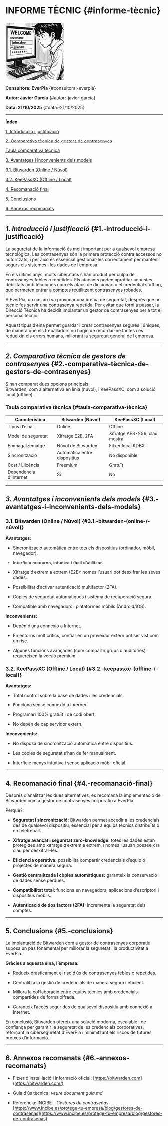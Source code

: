 # **INFORME TÈCNIC** {#informe-tècnic}


![imagen](img/foto10.png)

**Consultora: EverPia** {#consultora:-everpia}

**Autor: Javier García** {#autor:-javier-garcía}

**Data: 21/10/2025** {#data:-21/10/2025}

---

**Índex**

[1\. Introducció i justificació	](#1.-introducció-i-justificació)

[2\. Comparativa tècnica de gestors de contrasenyes	](#2.-comparativa-tècnica-de-gestors-de-contrasenyes)

[Taula comparativa tècnica	](#taula-comparativa-tècnica)

[3\. Avantatges i inconvenients dels models	](#3.-avantatges-i-inconvenients-dels-models)

[3.1. Bitwarden (Online / Núvol)	](#3.1.-bitwarden-\(online-/-núvol\))

[3.2. KeePassXC (Offline / Local)	](#3.2.-keepassxc-\(offline-/-local\))

[4\. Recomanació final	](#4.-recomanació-final)

[5\. Conclusions	](#5.-conclusions)

[6\. Annexos recomanats	](#6.-annexos-recomanats)

---

## ***1\. Introducció i justificació*** {#1.-introducció-i-justificació}

La seguretat de la informació és molt important per a qualsevol empresa tecnològica. Les contrasenyes són la primera protecció contra accessos no autoritzats, i per això és essencial gestionar-les correctament per mantenir segurs els sistemes i les dades de l’empresa.

En els últims anys, molts ciberatacs s’han produït per culpa de contrasenyes febles o repetides. Els atacants poden aprofitar aquestes debilitats amb tècniques com els atacs de diccionari o el credential stuffing, que permeten entrar a comptes reutilitzant contrasenyes robades.

A EverPia, un cas així va provocar una bretxa de seguretat, després que un tècnic fes servir una contrasenya repetida. Per evitar que torni a passar, la Direcció Tècnica ha decidit implantar un gestor de contrasenyes per a tot el personal tècnic.

Aquest tipus d’eina permet guardar i crear contrasenyes segures i úniques, de manera que els treballadors no hagin de recordar-ne tantes i es redueixin els errors humans, millorant la seguretat general de l’empresa.

---

## ***2\. Comparativa tècnica de gestors de contrasenyes*** {#2.-comparativa-tècnica-de-gestors-de-contrasenyes}

S’han comparat dues opcions principals:  
 Bitwarden, com a alternativa en línia (núvol), i KeePassXC, com a solució local (offline).

### Taula comparativa tècnica {#taula-comparativa-tècnica}

| Característica | Bitwarden (Núvol) | KeePassXC (Local) |
| ----- | ----- | ----- |
| Tipus d’eina | Online | Offline |
| Model de seguretat | Xifratge E2E, 2FA | Xifratge AES-256, clau mestra |
| Emmagatzematge | Núvol de Bitwarden | Fitxer local KDBX |
| Sincronització | Automàtica entre dispositius | No disponible |
| Cost / Llicència | Freemium | Gratuït |
| Dependència d’Internet | Sí | No |

---

## ***3\. Avantatges i inconvenients dels models*** {#3.-avantatges-i-inconvenients-dels-models}

### 3.1. Bitwarden (Online / Núvol) {#3.1.-bitwarden-(online-/-núvol)}

**Avantatges**:

* Sincronització automàtica entre tots els dispositius (ordinador, mòbil, navegador).

* Interfície moderna, intuïtiva i fàcil d’utilitzar.

* Xifratge d’extrem a extrem (E2E): només l’usuari pot desxifrar les seves dades.

* Possibilitat d’activar autenticació multifactor (2FA).

* Còpies de seguretat automàtiques i sistema de recuperació segura.

* Compatible amb navegadors i plataformes mòbils (Android/iOS).

**Inconvenients:**

* Depèn d’una connexió a Internet.

* En entorns molt crítics, confiar en un proveïdor extern pot ser vist com un risc.

* Algunes funcions avançades (com compartir grups o auditories) requereixen la versió premium.

### **3.2. KeePassXC (Offline / Local)** {#3.2.-keepassxc-(offline-/-local)}

**Avantatges:**

* Total control sobre la base de dades i les credencials.

* Funciona sense connexió a Internet.

* Programari 100% gratuït i de codi obert.

* No depèn de cap servidor extern.

**Inconvenients:**

* No disposa de sincronització automàtica entre dispositius.

* Les còpies de seguretat s’han de fer manualment.

* Interfície menys intuïtiva i sense aplicació mòbil oficial.

---

## **4\. Recomanació final** {#4.-recomanació-final}

Després d’analitzar les dues alternatives, es recomana la implementació de Bitwarden com a gestor de contrasenyes corporatiu a EverPia.

Perquè?:

* **Seguretat i sincronització:** Bitwarden permet accedir a les credencials des de qualsevol dispositiu, essencial per a equips tècnics distribuïts o en teletreball.

* **Xifratge avançat i seguretat zero-knowledge:** totes les dades estan protegides amb xifratge d’extrem a extrem, i només l’usuari posseeix la clau per desxifrar-les.

* **Eficiencia operativa:** possibilita compartir credencials d’equip o projectes de manera segura.

* **Gestió centralitzada i còpies automàtiques:** garanteix la conservació de dades sense pèrdues.

* **Compatibilitat total:** funciona en navegadors, aplicacions d’escriptori i dispositius mòbils.

* **Autenticació de dos factors (2FA):** incrementa la seguretat dels comptes.

---

## **5\. Conclusions** {#5.-conclusions}

La implantació de Bitwarden com a gestor de contrasenyes corporatiu suposa un pas fonamental per millorar la seguretat i la productivitat a EverPia.

**Gràcies a aquesta eina, l’empresa:**

* Redueix dràsticament el risc d’ús de contrasenyes febles o repetides.

* Centralitza la gestió de credencials de manera segura i eficient.

* Millora la col·laboració entre equips tècnics amb credencials compartides de forma xifrada.

* Garanteix l’accés segur des de qualsevol dispositiu amb connexió a Internet.

En conclusió, Bitwarden ofereix una solució moderna, escalable i de confiança per garantir la seguretat de les credencials corporatives, reforçant la ciberseguretat d’EverPia i minimitzant els riscos de futures bretxes d’informació.

---

## **6\. Annexos recomanats** {#6.-annexos-recomanats}

* Fitxer d’instal·lació i informació oficial: [https://bitwarden.com](https://bitwarden.com/)

* Guia d’ús tècnica: *veure document guia.md*

* Referència: INCIBE – *Gestores de contraseñas*  
   [https://www.incibe.es/protege-tu-empresa/blog/gestores-de-contrasenas](https://www.incibe.es/protege-tu-empresa/blog/gestores-de-contrasenas)


